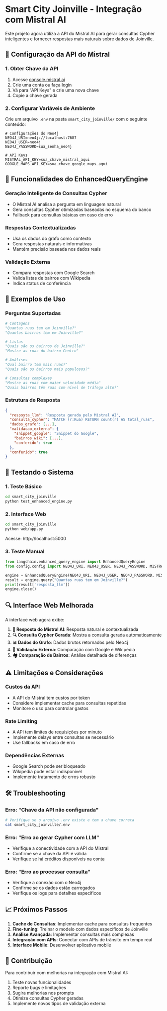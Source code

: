 # Smart City Joinville - Integração com Mistral AI

Este projeto agora utiliza a API do Mistral AI para gerar consultas Cypher inteligentes e fornecer respostas mais naturais sobre dados de Joinville.

## 🚀 Configuração da API do Mistral

### 1. Obter Chave da API
1. Acesse [console.mistral.ai](https://console.mistral.ai)
2. Crie uma conta ou faça login
3. Vá para "API Keys" e crie uma nova chave
4. Copie a chave gerada

### 2. Configurar Variáveis de Ambiente
Crie um arquivo `.env` na pasta `smart_city_joinville/` com o seguinte conteúdo:

```env
# Configurações do Neo4j
NEO4J_URI=neo4j://localhost:7687
NEO4J_USER=neo4j
NEO4J_PASSWORD=sua_senha_neo4j

# API Keys
MISTRAL_API_KEY=sua_chave_mistral_aqui
GOOGLE_MAPS_API_KEY=sua_chave_google_maps_aqui
```

## 🔧 Funcionalidades do EnhancedQueryEngine

### Geração Inteligente de Consultas Cypher
- O Mistral AI analisa a pergunta em linguagem natural
- Gera consultas Cypher otimizadas baseadas no esquema do banco
- Fallback para consultas básicas em caso de erro

### Respostas Contextualizadas
- Usa os dados do grafo como contexto
- Gera respostas naturais e informativas
- Mantém precisão baseada nos dados reais

### Validação Externa
- Compara respostas com Google Search
- Valida listas de bairros com Wikipedia
- Indica status de conferência

## 📝 Exemplos de Uso

### Perguntas Suportadas
```python
# Contagens
"Quantas ruas tem em Joinville?"
"Quantos bairros tem em Joinville?"

# Listas
"Quais são os bairros de Joinville?"
"Mostre as ruas do bairro Centro"

# Análises
"Qual bairro tem mais ruas?"
"Quais são os bairros mais populosos?"

# Consultas complexas
"Mostre as ruas com maior velocidade média"
"Quais bairros têm ruas com nível de tráfego alto?"
```

### Estrutura de Resposta
```json
{
  "resposta_llm": "Resposta gerada pelo Mistral AI",
  "consulta_cypher": "MATCH (r:Rua) RETURN count(r) AS total_ruas",
  "dados_grafo": [...],
  "validacao_externa": {
    "snippet_google": "Snippet do Google",
    "bairros_wiki": [...],
    "conferido": true
  },
  "conferido": true
}
```

## 🧪 Testando o Sistema

### 1. Teste Básico
```bash
cd smart_city_joinville
python test_enhanced_engine.py
```

### 2. Interface Web
```bash
cd smart_city_joinville
python web/app.py
```
Acesse: http://localhost:5000

### 3. Teste Manual
```python
from langchain.enhanced_query_engine import EnhancedQueryEngine
from config.config import NEO4J_URI, NEO4J_USER, NEO4J_PASSWORD, MISTRAL_API_KEY

engine = EnhancedQueryEngine(NEO4J_URI, NEO4J_USER, NEO4J_PASSWORD, MISTRAL_API_KEY)
result = engine.query("Quantas ruas tem em Joinville?")
print(result['resposta_llm'])
engine.close()
```

## 🔍 Interface Web Melhorada

A interface web agora exibe:

1. **🤖 Resposta do Mistral AI**: Resposta natural e contextualizada
2. **🔍 Consulta Cypher Gerada**: Mostra a consulta gerada automaticamente
3. **📊 Dados do Grafo**: Dados brutos retornados pelo Neo4j
4. **🔎 Validação Externa**: Comparação com Google e Wikipedia
5. **🏘️ Comparação de Bairros**: Análise detalhada de diferenças

## ⚠️ Limitações e Considerações

### Custos da API
- A API do Mistral tem custos por token
- Considere implementar cache para consultas repetidas
- Monitore o uso para controlar gastos

### Rate Limiting
- A API tem limites de requisições por minuto
- Implemente delays entre consultas se necessário
- Use fallbacks em caso de erro

### Dependências Externas
- Google Search pode ser bloqueado
- Wikipedia pode estar indisponível
- Implemente tratamento de erros robusto

## 🛠️ Troubleshooting

### Erro: "Chave da API não configurada"
```bash
# Verifique se o arquivo .env existe e tem a chave correta
cat smart_city_joinville/.env
```

### Erro: "Erro ao gerar Cypher com LLM"
- Verifique a conectividade com a API do Mistral
- Confirme se a chave da API é válida
- Verifique se há créditos disponíveis na conta

### Erro: "Erro ao processar consulta"
- Verifique a conexão com o Neo4j
- Confirme se os dados estão carregados
- Verifique os logs para detalhes específicos

## 📈 Próximos Passos

1. **Cache de Consultas**: Implementar cache para consultas frequentes
2. **Fine-tuning**: Treinar o modelo com dados específicos de Joinville
3. **Análise Avançada**: Implementar consultas mais complexas
4. **Integração com APIs**: Conectar com APIs de trânsito em tempo real
5. **Interface Mobile**: Desenvolver aplicativo mobile

## 🤝 Contribuição

Para contribuir com melhorias na integração com Mistral AI:

1. Teste novas funcionalidades
2. Reporte bugs e limitações
3. Sugira melhorias nos prompts
4. Otimize consultas Cypher geradas
5. Implemente novos tipos de validação externa 